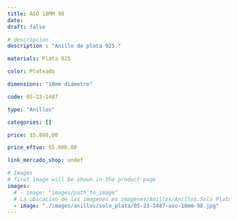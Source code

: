 ```yaml
---
title: ASO 18MM 98
date: 
draft: false

# descripcion
description : "Anillo de plata 925."

materials: Plata 925

color: Plateado

dimensions: "18mm diámetro"

code: 05-23-1487

type: "Anillos"

categories: []

price: $5.880,00

price_eftvo: $5.000,00

link_mercado_shop: undef

# Images
# first image will be shown in the product page
images:
  # - image: "images/path_to_image"
  # La ubicacion de las imagenes es imagenes/Anillos/Anillos.Solo Plata/05-23-1487-aso-18mm-98
  - image: "./images/anillos/solo_plata/05-23-1487-aso-18mm-98.jpg"
---
```

